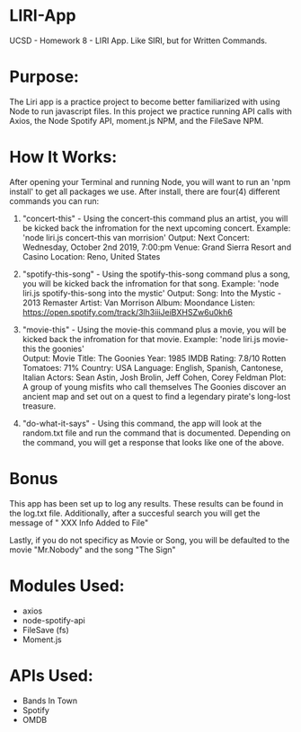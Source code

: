 # LIRI-App
UCSD - Homework 8 - LIRI App. Like SIRI, but for Written Commands. 

# Purpose: 
The Liri app is a practice project to become better familiarized with using Node to run javascript files. In this project we practice running API calls with Axios, the Node Spotify API, moment.js NPM, and the FileSave NPM. 

# How It Works:
After opening your Terminal and running Node, you will want to run an 'npm install' to get all packages we use. After install, there are four(4) different commands you can run:
  1. "concert-this" - Using the concert-this command plus an artist, you will be kicked back the infromation for the next upcoming concert. 
    Example: 'node liri.js concert-this van morrision' 
    Output: 
      Next Concert: Wednesday, October 2nd 2019, 7:00:pm
      Venue: Grand Sierra Resort and Casino
      Location: Reno, United States

  2. "spotify-this-song" - Using the spotify-this-song command plus a song, you will be kicked back the infromation for that song. 
    Example: 'node liri.js spotify-this-song into the mystic' 
    Output: 
      Song: Into the Mystic - 2013 Remaster
      Artist: Van Morrison
      Album: Moondance
      Listen: https://open.spotify.com/track/3lh3iiiJeiBXHSZw6u0kh6
      
  3. "movie-this" - Using the movie-this command plus a movie, you will be kicked back the infromation for that movie. 
    Example: 'node liri.js movie-this the goonies'  
    Output: 
      Movie Title: The Goonies
      Year: 1985
      IMDB Rating: 7.8/10
      Rotten Tomatoes: 71%
      Country: USA
      Language: English, Spanish, Cantonese, Italian
      Actors: Sean Astin, Josh Brolin, Jeff Cohen, Corey Feldman
      Plot: A group of young misfits who call themselves The Goonies discover an ancient map and set out on a quest to find a legendary               pirate's long-lost treasure.
    
   4. "do-what-it-says" - Using this command, the app will look at the random.txt file and run the command that is documented. Depending      on the command, you will get a response that looks like one of the above. 
   
  # Bonus
  This app has been set up to log any results. These results can be found in the log.txt file. Additionally, after a succesful search you will get the message of " XXX Info Added to File"
  
  Lastly, if you do not specificy as Movie or Song, you will be defaulted to the movie "Mr.Nobody" and the song "The Sign"
  
  # Modules Used:
  - axios
  - node-spotify-api
  - FileSave (fs)
  - Moment.js
  
  # APIs Used:
  - Bands In Town
  - Spotify
  - OMDB
